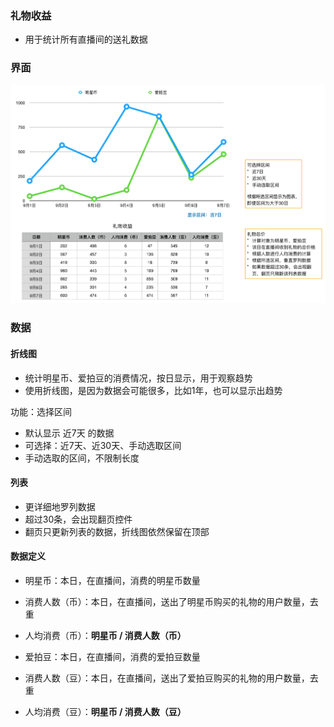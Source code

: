 ### 礼物收益
* 用于统计所有直播间的送礼数据


### 界面
![](img/礼物收益.png)


### 数据
#### 折线图

* 统计明星币、爱拍豆的消费情况，按日显示，用于观察趋势
* 使用折线图，是因为数据会可能很多，比如1年，也可以显示出趋势

功能：选择区间

* 默认显示 近7天 的数据
* 可选择：近7天、近30天、手动选取区间
* 手动选取的区间，不限制长度

#### 列表

* 更详细地罗列数据
* 超过30条，会出现翻页控件
* 翻页只更新列表的数据，折线图依然保留在顶部

#### 数据定义

* 明星币：本日，在直播间，消费的明星币数量
* 消费人数（币）：本日，在直播间，送出了明星币购买的礼物的用户数量，去重
* 人均消费（币）：**明星币 / 消费人数（币）**

* 爱拍豆：本日，在直播间，消费的爱拍豆数量
* 消费人数（豆）：本日，在直播间，送出了爱拍豆购买的礼物的用户数量，去重
* 人均消费（豆）：**明星币 / 消费人数（豆）**
